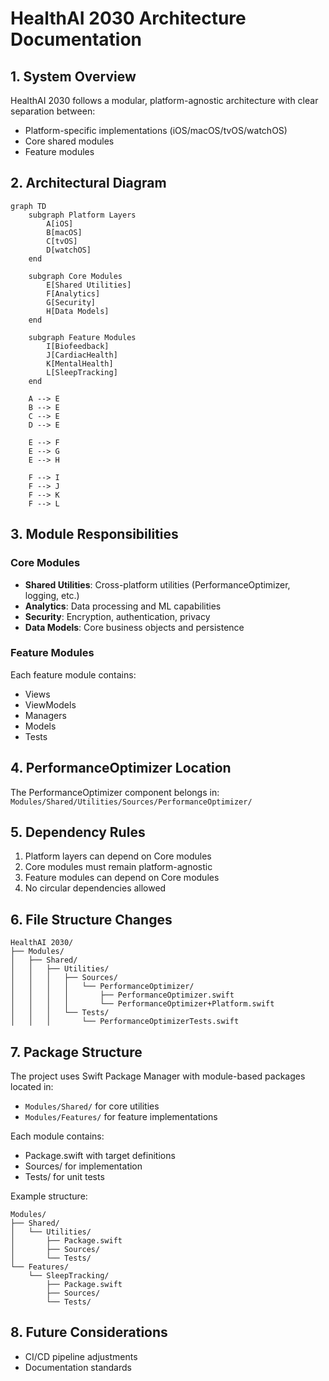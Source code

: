 # HealthAI 2030 Architecture Documentation

## 1. System Overview
HealthAI 2030 follows a modular, platform-agnostic architecture with clear separation between:
- Platform-specific implementations (iOS/macOS/tvOS/watchOS)
- Core shared modules
- Feature modules

## 2. Architectural Diagram
```mermaid
graph TD
    subgraph Platform Layers
        A[iOS]
        B[macOS] 
        C[tvOS]
        D[watchOS]
    end

    subgraph Core Modules
        E[Shared Utilities]
        F[Analytics]
        G[Security]
        H[Data Models]
    end

    subgraph Feature Modules
        I[Biofeedback]
        J[CardiacHealth]
        K[MentalHealth]
        L[SleepTracking]
    end

    A --> E
    B --> E
    C --> E
    D --> E
    
    E --> F
    E --> G
    E --> H
    
    F --> I
    F --> J
    F --> K
    F --> L
```

## 3. Module Responsibilities

### Core Modules
- **Shared Utilities**: Cross-platform utilities (PerformanceOptimizer, logging, etc.)
- **Analytics**: Data processing and ML capabilities
- **Security**: Encryption, authentication, privacy
- **Data Models**: Core business objects and persistence

### Feature Modules
Each feature module contains:
- Views
- ViewModels
- Managers
- Models
- Tests

## 4. PerformanceOptimizer Location
The PerformanceOptimizer component belongs in:
`Modules/Shared/Utilities/Sources/PerformanceOptimizer/`

## 5. Dependency Rules
1. Platform layers can depend on Core modules
2. Core modules must remain platform-agnostic
3. Feature modules can depend on Core modules
4. No circular dependencies allowed

## 6. File Structure Changes
```
HealthAI 2030/
├── Modules/
│   ├── Shared/
│   │   ├── Utilities/
│   │   │   ├── Sources/
│   │   │   │   └── PerformanceOptimizer/
│   │   │   │       ├── PerformanceOptimizer.swift
│   │   │   │       └── PerformanceOptimizer+Platform.swift
│   │   │   └── Tests/
│   │   │       └── PerformanceOptimizerTests.swift
```

## 7. Package Structure

The project uses Swift Package Manager with module-based packages located in:
- `Modules/Shared/` for core utilities
- `Modules/Features/` for feature implementations

Each module contains:
- Package.swift with target definitions
- Sources/ for implementation
- Tests/ for unit tests

Example structure:
```
Modules/
├── Shared/
│   └── Utilities/
│       ├── Package.swift
│       ├── Sources/
│       └── Tests/
└── Features/
    └── SleepTracking/
        ├── Package.swift
        ├── Sources/
        └── Tests/
```

## 8. Future Considerations
- CI/CD pipeline adjustments
- Documentation standards